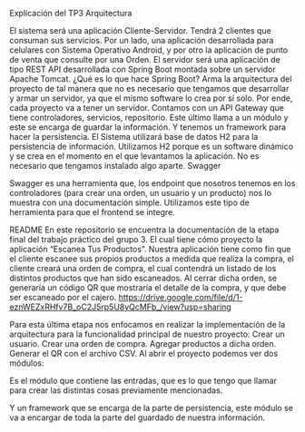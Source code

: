 Explicación del TP3
Arquitectura 

El sistema será una aplicación Cliente-Servidor. Tendrá 2 clientes que consuman sus servicios. Por un lado, una aplicación desarrollada para celulares con Sistema Operativo Android, y por otro la aplicación de punto de venta que consulte por una Orden. El servidor será una aplicación de tipo REST API desarrollada con Spring Boot montada sobre un servidor Apache Tomcat. 
¿Qué es lo que hace Spring Boot?
Arma la arquitectura del proyecto de tal manera que no es necesario que tengamos que desarrollar y armar un servidor, ya que el mismo software lo crea por sí solo. Por ende, cada proyecto va a tener un servidor. 
Contamos con un API Gateway que tiene controladores, servicios, repositorio. Este último llama a un módulo y este se encarga de guardar la información.  Y tenemos un framework para hacer la persistencia. El Sistema utilizará base de datos H2 para la persistencia de información.
Utilizamos H2 porque es un software dinámico y se crea en el momento en el que levantamos la aplicación. No es necesario que tengamos instalado algo aparte. 
Swagger

Swagger es una herramienta que, los endpoint que nosotros tenemos en los controladores (para crear una orden, un usuario y un producto) nos lo muestra con una documentación simple. 
Utilizamos este tipo de herramienta para que el frontend se integre.

README
En este repositorio se encuentra la documentación de la etapa final del trabajo práctico del grupo 3. El cual tiene cómo proyecto la aplicación “Escanea Tus Productos”.
Nuestra aplicación tiene como fin que el cliente escanee sus propios productos a medida que realiza la compra, el cliente creará una orden de compra, el cual contendrá un listado de los distintos productos que han sido escaneados. Al cerrar dicha orden, se generaría un código QR que mostraría el detalle de la compra, y que debe ser escaneado por el cajero.
https://drive.google.com/file/d/1-eznWEZxRHfv7B_oC2J5rp5U8yQcMFb_/view?usp=sharing

Para esta última etapa nos enfocamos en realizar la implementación de la arquitectura para la funcionalidad principal de nuestro proyecto:
Crear un usuario.
Crear una orden de compra.
Agregar productos a dicha orden.
Generar el QR con el archivo CSV.
Al abrir el proyecto podemos ver dos módulos:

Es el módulo que contiene las entradas, que es lo que tengo que llamar para crear las distintas cosas previamente mencionadas.

Y un framework que se encarga de la parte de persistencia, este módulo se va a encargar de toda la parte del guardado de nuestra información.


